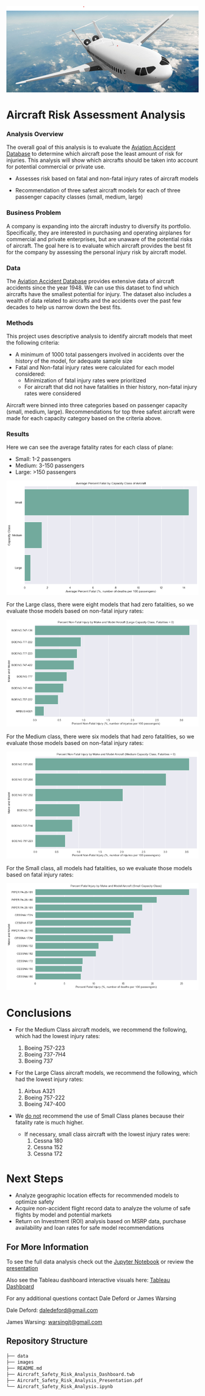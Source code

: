 ![title_airplane](./Images/title_airplane.png)

# Aircraft Risk Assessment Analysis



### Analysis Overview



The overall goal of this analysis is to evaluate the [Aviation Accident Database](https://www.kaggle.com/datasets/khsamaha/aviation-accident-database-synopses) to determine which aircraft pose the least amount of risk for injuries. This analysis will show which aircrafts should be taken into account for potential commercial or private use.
- Assesses risk based on fatal and non-fatal injury rates of aircraft models

- Recommendation of three safest aircraft models for each of three passenger capacity classes (small, medium, large)

### Business Problem



A company is expanding into the aircraft industry to
diversify its portfolio. Specifically, they are interested
in purchasing and operating airplanes for commercial
and private enterprises, but are unaware of the potential risks of aircraft. The goal here is to evaluate which aircraft provides the best fit for the company by assessing the personal injury risk by aircraft model.


### Data



The [Aviation Accident Database](https://www.kaggle.com/datasets/khsamaha/aviation-accident-database-synopses) provides extensive data of aircraft accidents since the year 1948. We can use this dataset to find which aircrafts have the smallest potential for injury. The dataset also includes a wealth of data related to aircrafts and the accidents over the past few decades to help us narrow down the best fits.

### Methods


This project uses descriptive analysis to identify aircraft models that meet the following criteria:
- A minimum of 1000 total passengers involved in accidents over the history of the model, for adequate sample size
- Fatal and Non-fatal injury rates were calculated for each model considered:
    - Minimization of fatal injury rates were prioritized
    - For aircraft that did not have fatalities in thier history, non-fatal injury rates were considered

Aircraft were binned into three categories based on passenger capacity (small, medium, large). Recommendations for top three safest aircraft were made for each capacity category based on the criteria above.

### Results

Here we can see the average fatality rates for each class of plane:
- Small: 1-2 passengers
- Medium: 3-150 passengers
- Large: >150 passengers



![fatal_rates_by_class](./Images/fatal_rates_by_class.png)

For the Large class, there were eight models that had zero fatalities, so we evaluate those models based on non-fatal injury rates:

![large_non_fatal](./Images/large_non_fatal.png)

For the Medium class, there were six models that had zero fatalities, so we evaluate those models based on non-fatal injury rates:

![medium_non_fatal](./Images/medium_non_fatal.png)

For the Small class, all models had fatalities, so we evaluate those models based on fatal injury rates:

![small_class_fatal_rates](./Images/small_class_fatal_rates.png)

# Conclusions

- For the Medium Class aircraft models, we recommend the following, which had the lowest injury rates:
    1. Boeing 757-223
    2. Boeing 737-7H4
    3. Boeing 737
 
 
- For the Large Class aircraft models, we recommend the following, which had the lowest injury rates:
    1. Airbus A321
    2. Boeing 757-222
    3. Boeing 747-400
 
 
- We <u>do not</u> recommend the use of Small Class planes because their fatality rate is much higher.
    - If necessary, small class aircraft with the lowest injury rates were:
        1. Cessna 180
        2. Cessna 152
        3. Cessna 172 

# Next Steps
- Analyze geographic location effects for recommended models to optimize safety
- Acquire non-accident flight record data to analyze the volume of safe flights by model and potential markets
- Return on Investment (ROI) analysis based on MSRP data, purchase availability and loan rates for safe model recommendations

## For More Information

To see the full data analysis check out the [Jupyter Notebook](./Aircraft_Safety_Risk_Analysis.ipynb) or review the [presentation](./Aircraft_Safety_Risk_Analysis_Presentation.pdf)

Also see the Tableau dashboard interactive visuals here: [Tableau Dashboard](https://public.tableau.com/app/profile/dale.deford/viz/Aircraft_Safety_Risk_Analysis_Dashboard/DASHBOARD?publish=yes)

For any additional questions contact Dale Deford or James Warsing

Dale Deford: daledeford@gmail.com

James Warsing: warsingjt@gmail.com

## Repository Structure

```
├── data
├── images
├── README.md
├── Aircraft_Safety_Risk_Analysis_Dashboard.twb
├── Aircraft_Safety_Risk_Analysis_Presentation.pdf
└── Aircraft_Safety_Risk_Analysis.ipynb
```


```python

```

